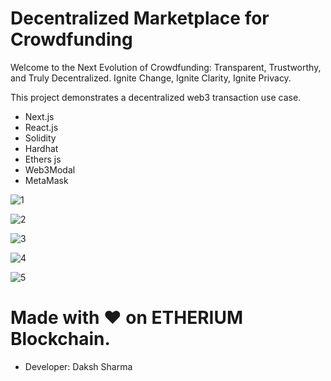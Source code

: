 # Decentralized Marketplace for Crowdfunding 


Welcome to the Next Evolution of Crowdfunding: Transparent, Trustworthy, and Truly Decentralized. Ignite Change, Ignite Clarity, Ignite Privacy.

This project demonstrates a decentralized web3 transaction use case.

- Next.js
- React.js
- Solidity
- Hardhat
- Ethers js
- Web3Modal
- MetaMask

![1](https://github.com/frypan05/tracking/assets/95771231/767561fa-1e1d-462f-866f-55613abd96b1)

![2](https://github.com/frypan05/tracking/assets/95771231/4f29c298-876f-4b0d-b702-c2abc49309cf)

![3](https://github.com/frypan05/tracking/assets/95771231/5b9849a9-2bf3-46cb-9c9f-a8e458ef2e42)

![4](https://github.com/frypan05/tracking/assets/95771231/21098e96-c86c-426f-bd54-ae04bbbeca12)

![5](https://github.com/frypan05/tracking/assets/95771231/cd9804e5-fbac-4d9a-8444-35d8b9f43bfb)


# Made with ❤️ on ETHERIUM Blockchain.
- Developer: Daksh Sharma
